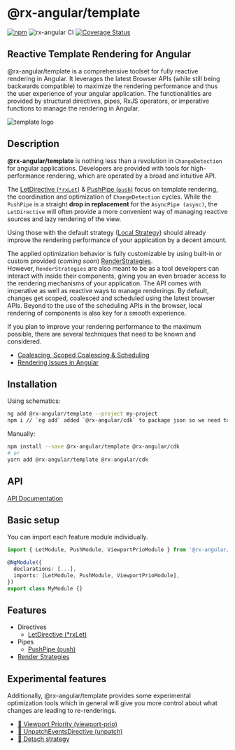 # @rx-angular/template

[![npm](https://img.shields.io/npm/v/%40rx-angular%2Ftemplate.svg)](https://www.npmjs.com/package/%40rx-angular%2Ftemplate)
![rx-angular CI](https://github.com/rx-angular/rx-angular/workflows/rx-angular%20CI/badge.svg?branch=master)
[![Coverage Status](https://raw.githubusercontent.com/rx-angular/rx-angular/github-pages/docs/test-coverage/template/jest-coverage-badge.svg)](https://rx-angular.github.io/rx-angular/test-coverage/template/lcov-report/index.html)

## Reactive Template Rendering for Angular

@rx-angular/template is a comprehensive toolset for fully reactive rendering in Angular.
It leverages the latest Browser APIs (while still being backwards compatible) to maximize the rendering performance and thus
the user experience of your angular application.
The functionalities are provided by
structural directives, pipes, RxJS operators, or imperative functions to manage the rendering in Angular.

![template logo](https://raw.githubusercontent.com/rx-angular/rx-angular/master/libs/template/docs/images/template_logo.png)

## Description

**@rx-angular/template** is nothing less than a revolution in `ChangeDetection` for angular applications.
Developers are provided with tools for high-performance rendering, which are operated by a broad and intuitive API.

The [LetDirective (`*rxLet`)](https://github.com/rx-angular/rx-angular/tree/master/libs/template/docs/api/let-directive.md) &
[PushPipe (`push`)](https://github.com/rx-angular/rx-angular/tree/master/libs/template/docs/push.md) focus
on template rendering, the coordination and optimization of `ChangeDetection` cycles. While the `PushPipe` is a
straight **drop in replacement** for the `AsyncPipe (async)`, the `LetDirective` will often provide a more
convenient way of managing reactive sources and lazy rendering of the view.

Using those with the default strategy ([Local Strategy](https://github.com/rx-angular/rx-angular/tree/master/libs/template/docs/render-strategies.md#local-strategy)) should already improve the rendering performance of
your application by a decent amount.

The applied optimization behavior is fully customizable by using built-in or
custom provided (_coming soon_) [RenderStrategies](https://github.com/rx-angular/rx-angular/tree/master/libs/template/docs/render-strategies.md).  
However, `RenderStrategies` are also meant to be as a tool developers can interact with inside
their components, giving you an even broader access to the rendering mechanisms of your application.
The API comes with imperative as well as reactive ways to manage renderings.
By default, changes get scoped, coalesced and scheduled using the latest browser APIs.
Beyond to the use of the scheduling APIs in the browser, local rendering of components is also
key for a smooth experience.

If you plan to improve your rendering performance to the maximum possible, there
are several techniques that need to be known and considered.

- [Coalescing, Scoped Coalescing & Scheduling](https://github.com/rx-angular/rx-angular/tree/master/libs/template/docs/concepts.md)
- [Rendering Issues in Angular](https://github.com/rx-angular/rx-angular/tree/master/libs/template/docs/performance-issues.md)

## Installation

Using schematics:

```bash
ng add @rx-angular/template --project my-project
npm i // `ng add` added `@rx-angular/cdk` to package json so we need to install them
```

Manually:

```bash
npm install --save @rx-angular/template @rx-angular/cdk
# or
yarn add @rx-angular/template @rx-angular/cdk
```

## API

[API Documentation](https://github.com/rx-angular/rx-angular/tree/master/libs/template/docs/api/overview.md)

## Basic setup

You can import each feature module individually.

```typescript
import { LetModule, PushModule, ViewportPrioModule } from '@rx-angular/template';

@NgModule({
  declarations: [...],
  imports: [LetModule, PushModule, ViewportPrioModule],
})
export class MyModule {}
```

## Features

- Directives
  - [LetDirective (\*rxLet)](https://github.com/rx-angular/rx-angular/tree/master/libs/template/docs/api/let-directive.md)
- Pipes
  - [PushPipe (push)](https://github.com/rx-angular/rx-angular/tree/master/libs/template/docs/push.md)
- [Render Strategies](https://github.com/rx-angular/rx-angular/tree/master/libs/template/docs/render-strategies.md)

## Experimental features

Additionally, @rx-angular/template provides some experimental optimization tools which in general will give you more control
about what changes are leading to re-renderings.

- [🧪 Viewport Priority (viewport-prio)](https://github.com/rx-angular/rx-angular/tree/master/libs/template/docs/experimental/viewport-prio.md)
- [🧪 UnpatchEventsDirective (unpatch)](https://github.com/rx-angular/rx-angular/tree/master/libs/template/docs/experimental/unpatch.md)
- [🧪 Detach strategy](https://github.com/rx-angular/rx-angular/tree/master/libs/template/docs/experimental/experimental-render-strategies.md)
